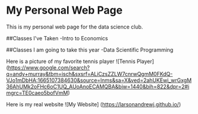 # My Personal Web Page

This is my personal web page for the data science club.


##Classes I've Taken
-Intro to Economics

##Classes I am going to take this year
-Data Scientific Programming


Here is a picture of my favorite tennis player
![Tennis Player]
(https://www.google.com/search?q=andy+murray&tbm=isch&sxsrf=ALiCzsZZLW7cnrwQgmM0FKdQ-VJo1mDbHA:1665107384630&source=lnms&sa=X&ved=2ahUKEwi_wrGxgM36AhUMk2oFHc6oC1UQ_AUoAnoECAMQBA&biw=1440&bih=822&dpr=2#imgrc=TE0caeo5bofVmM)

Here is my real website
![My Website]
(https://larsonandrewj.github.io/)
